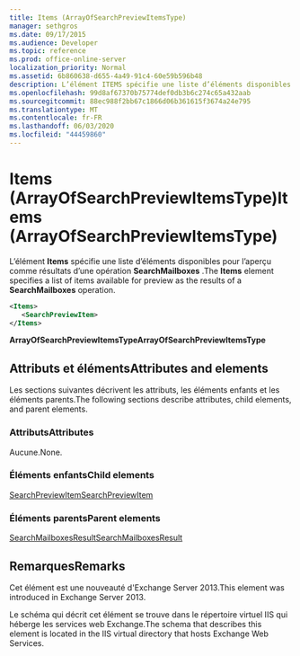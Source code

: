 ```yaml
---
title: Items (ArrayOfSearchPreviewItemsType)
manager: sethgros
ms.date: 09/17/2015
ms.audience: Developer
ms.topic: reference
ms.prod: office-online-server
localization_priority: Normal
ms.assetid: 6b860638-d655-4a49-91c4-60e59b596b48
description: L’élément ITEMS spécifie une liste d’éléments disponibles pour l’aperçu comme résultats d’une opération SearchMailboxes.
ms.openlocfilehash: 99d8af67370b75774def0db3b6c274c65a432aab
ms.sourcegitcommit: 88ec988f2bb67c1866d06b361615f3674a24e795
ms.translationtype: MT
ms.contentlocale: fr-FR
ms.lasthandoff: 06/03/2020
ms.locfileid: "44459860"
---
```

# <a name="items-arrayofsearchpreviewitemstype"></a><span data-ttu-id="5d240-103">Items (ArrayOfSearchPreviewItemsType)</span><span class="sxs-lookup"><span data-stu-id="5d240-103">Items (ArrayOfSearchPreviewItemsType)</span></span>

<span data-ttu-id="5d240-104">L’élément **Items** spécifie une liste d’éléments disponibles pour l’aperçu comme résultats d’une opération **SearchMailboxes** .</span><span class="sxs-lookup"><span data-stu-id="5d240-104">The **Items** element specifies a list of items available for preview as the results of a **SearchMailboxes** operation.</span></span> 
  
```XML
<Items>
   <SearchPreviewItem>
</Items>
```

 <span data-ttu-id="5d240-105">**ArrayOfSearchPreviewItemsType**</span><span class="sxs-lookup"><span data-stu-id="5d240-105">**ArrayOfSearchPreviewItemsType**</span></span>
## <a name="attributes-and-elements"></a><span data-ttu-id="5d240-106">Attributs et éléments</span><span class="sxs-lookup"><span data-stu-id="5d240-106">Attributes and elements</span></span>

<span data-ttu-id="5d240-107">Les sections suivantes décrivent les attributs, les éléments enfants et les éléments parents.</span><span class="sxs-lookup"><span data-stu-id="5d240-107">The following sections describe attributes, child elements, and parent elements.</span></span>
  
### <a name="attributes"></a><span data-ttu-id="5d240-108">Attributs</span><span class="sxs-lookup"><span data-stu-id="5d240-108">Attributes</span></span>

<span data-ttu-id="5d240-109">Aucune.</span><span class="sxs-lookup"><span data-stu-id="5d240-109">None.</span></span>
  
### <a name="child-elements"></a><span data-ttu-id="5d240-110">Éléments enfants</span><span class="sxs-lookup"><span data-stu-id="5d240-110">Child elements</span></span>

[<span data-ttu-id="5d240-111">SearchPreviewItem</span><span class="sxs-lookup"><span data-stu-id="5d240-111">SearchPreviewItem</span></span>](searchpreviewitem.md)
  
### <a name="parent-elements"></a><span data-ttu-id="5d240-112">Éléments parents</span><span class="sxs-lookup"><span data-stu-id="5d240-112">Parent elements</span></span>

[<span data-ttu-id="5d240-113">SearchMailboxesResult</span><span class="sxs-lookup"><span data-stu-id="5d240-113">SearchMailboxesResult</span></span>](searchmailboxesresult.md)
  
## <a name="remarks"></a><span data-ttu-id="5d240-114">Remarques</span><span class="sxs-lookup"><span data-stu-id="5d240-114">Remarks</span></span>

<span data-ttu-id="5d240-115">Cet élément est une nouveauté d'Exchange Server 2013.</span><span class="sxs-lookup"><span data-stu-id="5d240-115">This element was introduced in Exchange Server 2013.</span></span>
  
<span data-ttu-id="5d240-116">Le schéma qui décrit cet élément se trouve dans le répertoire virtuel IIS qui héberge les services web Exchange.</span><span class="sxs-lookup"><span data-stu-id="5d240-116">The schema that describes this element is located in the IIS virtual directory that hosts Exchange Web Services.</span></span>
  

